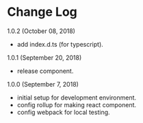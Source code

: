 # Change Log

1.0.2 (October 08, 2018)
- add index.d.ts (for typescript).

1.0.1 (September 20, 2018)
- release component.

1.0.0 (September 7, 2018)
- initial setup for development environment.
- config rollup for making react component.
- config webpack for local testing.